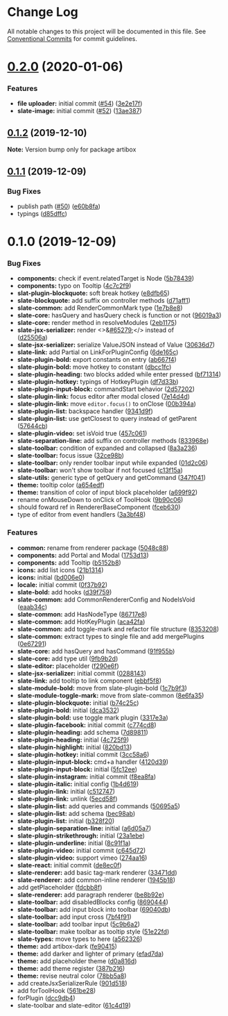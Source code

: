 # Change Log

All notable changes to this project will be documented in this file.
See [Conventional Commits](https://conventionalcommits.org) for commit guidelines.

# [0.2.0](https://github.com/React-Artibox/artibox/compare/v0.1.2...v0.2.0) (2020-01-06)

### Features

- **file uploader:** initial commit ([#54](https://github.com/React-Artibox/artibox/issues/54)) ([3e2e17f](https://github.com/React-Artibox/artibox/commit/3e2e17f128bd4a6dc4294d4817b596a5da631259))
- **slate-image:** initial commit ([#52](https://github.com/React-Artibox/artibox/issues/52)) ([13ae387](https://github.com/React-Artibox/artibox/commit/13ae38752ac391bba41283f260c9f0229abb4f9a))

## [0.1.2](https://github.com/React-Artibox/artibox/compare/v0.1.1...v0.1.2) (2019-12-10)

**Note:** Version bump only for package artibox

## [0.1.1](https://github.com/React-Artibox/artibox/compare/v0.1.0...v0.1.1) (2019-12-09)

### Bug Fixes

- publish path ([#50](https://github.com/React-Artibox/artibox/issues/50)) ([e60b8fa](https://github.com/React-Artibox/artibox/commit/e60b8fa42e09fafbcb18f0763ae1fb7d39d65999))
- typings ([d85dffc](https://github.com/React-Artibox/artibox/commit/d85dffcd3a7c5952cce319d3f57c4936c1165f92))

# 0.1.0 (2019-12-09)

### Bug Fixes

- **components:** check if event.relatedTarget is Node ([5b78439](https://github.com/React-Artibox/artibox/commit/5b7843952c0e59da591d7d3786251853dadf786e))
- **components:** typo on Tooltip ([4c7c2f9](https://github.com/React-Artibox/artibox/commit/4c7c2f96d5e6e80b6cbed1e4f177f01e855891de))
- **slat-plugin-blockquote:** soft break hotkey ([e8dfb65](https://github.com/React-Artibox/artibox/commit/e8dfb651ed8ffbfb44f72635dcc1a1235a82783a))
- **slate-blockquote:** add suffix on controller methods ([d71aff1](https://github.com/React-Artibox/artibox/commit/d71aff100c2503c2a7d9af11f43fa5e52e0cc7c6))
- **slate-common:** add RenderCommonMark type ([1e7b8e8](https://github.com/React-Artibox/artibox/commit/1e7b8e88d06eb82db1e52e22d66b22f1aa5b339c))
- **slate-core:** hasQuery and hasQuery check is function or not ([96019a3](https://github.com/React-Artibox/artibox/commit/96019a3fd3a43aec46ea299043937de50a66d0c8))
- **slate-core:** render method in resolveModules ([2eb1175](https://github.com/React-Artibox/artibox/commit/2eb1175be93fa2c3e7b6e20e469f2ee2e72914b8))
- **slate-jsx-serializer:** render <>&[#65279](https://github.com/React-Artibox/artibox/issues/65279);</> instead of <br/> ([d25506a](https://github.com/React-Artibox/artibox/commit/d25506ac5b12e7fac7959328467a3e76e9818492))
- **slate-jsx-serializer:** serialize ValueJSON instead of Value ([30636d7](https://github.com/React-Artibox/artibox/commit/30636d72d0f5702d5be6b6b154aeff5ce13a3ad8))
- **slate-link:** add Partial on LinkForPluginConfig ([6de165c](https://github.com/React-Artibox/artibox/commit/6de165cb84e673aff4fb7315ebebe4c3c5e0c08e))
- **slate-plugin-bold:** export constants on entry ([ab667f4](https://github.com/React-Artibox/artibox/commit/ab667f4f34c744b70b2157befe90a590c5d0e7bd))
- **slate-plugin-bold:** move hotkey to constant ([dbcc1fc](https://github.com/React-Artibox/artibox/commit/dbcc1fc326246232be53d0e9474e9fc88547d421))
- **slate-plugin-heading:** two blocks added while enter pressed ([bf71314](https://github.com/React-Artibox/artibox/commit/bf71314d8960cabf87bf41d099c7a6911a77710c))
- **slate-plugin-hotkey:** typings of HotkeyPlugin ([df7d33b](https://github.com/React-Artibox/artibox/commit/df7d33bbc3cefac3746ad305668f0717cd6dc98e))
- **slate-plugin-input-block:** commandStart behavior ([2d57202](https://github.com/React-Artibox/artibox/commit/2d572029cb0ae1663087e847cc7be85f1aea148e))
- **slate-plugin-link:** focus editor after modal closed ([7e14d4d](https://github.com/React-Artibox/artibox/commit/7e14d4d978b7d2b312b66bc85cc6cebdfebb2b4f))
- **slate-plugin-link:** move `editor.focus()` to onClose ([00b394a](https://github.com/React-Artibox/artibox/commit/00b394a57190a43889a47f5c52824a65187a932c))
- **slate-plugin-list:** backspace handler ([9341d9f](https://github.com/React-Artibox/artibox/commit/9341d9fcff948c4c65f377f51ddeb807a3426829))
- **slate-plugin-list:** use getClosest to query instead of getParent ([57644cb](https://github.com/React-Artibox/artibox/commit/57644cb811d322ae2acfbdc175db9242f261f94c))
- **slate-plugin-video:** set isVoid true ([457c061](https://github.com/React-Artibox/artibox/commit/457c06178a22f0326d1316a91e21d6f8191d7893))
- **slate-separation-line:** add suffix on controller methods ([833968e](https://github.com/React-Artibox/artibox/commit/833968e08baaa214714d00315b917dd03713cc2b))
- **slate-toolbar:** condition of expanded and collapsed ([8a3a236](https://github.com/React-Artibox/artibox/commit/8a3a2367432b09d7e606c6648e98313fea8f81f9))
- **slate-toolbar:** focus issue ([32ce98b](https://github.com/React-Artibox/artibox/commit/32ce98b112e662136fe5aee4435693214c64734b))
- **slate-toolbar:** only render toolbar input while expanded ([01d2c06](https://github.com/React-Artibox/artibox/commit/01d2c064f6b4130769e525cd60cb9a08b48d0fc7))
- **slate-toolbar:** won't show toolbar if not focused ([c13f15a](https://github.com/React-Artibox/artibox/commit/c13f15af5dd788d798e9fd1714c34685d3f4cc76))
- **slate-utils:** generic type of getQuery and getCommand ([347f041](https://github.com/React-Artibox/artibox/commit/347f0414c95b8b5f7701ab4c70448b999659d998))
- **theme:** tooltip color ([a654edf](https://github.com/React-Artibox/artibox/commit/a654edf8bd4e0cd3ccde38d8b0ac041774e0df07))
- **theme:** transition of color of input block placeholder ([a699f92](https://github.com/React-Artibox/artibox/commit/a699f92cabb5e398f998dc88b3f0e194a99ee54b))
- rename onMouseDown to onClick of ToolHook ([9b90c06](https://github.com/React-Artibox/artibox/commit/9b90c06c1b2674dba4bf15c0179fecf93fe88522))
- should foward ref in RendererBaseComponent ([fceb630](https://github.com/React-Artibox/artibox/commit/fceb6301a90e44be9bf7e6d2298e3705d7fbbac7))
- type of editor from event handlers ([3a3bf48](https://github.com/React-Artibox/artibox/commit/3a3bf48dd053511a14d7b128f7ea42733befe3ef))

### Features

- **common:** rename from renderer package ([5048c88](https://github.com/React-Artibox/artibox/commit/5048c88b918cf8fd7fb4e61c2eb653bea43bd0f2))
- **components:** add Portal and Modal ([1753d13](https://github.com/React-Artibox/artibox/commit/1753d13fb896ae7289da3c69e6c655b81943fdd4))
- **components:** add Tooltip ([b5152b8](https://github.com/React-Artibox/artibox/commit/b5152b871ed4cf946ac7681130f7f35e1d417107))
- **icons:** add list icons ([21b1314](https://github.com/React-Artibox/artibox/commit/21b1314ae12c1bb8384b336ad16bdfecb5f6937a))
- **icons:** initial ([bd006e0](https://github.com/React-Artibox/artibox/commit/bd006e0b9758c0d0ea63a1ece72f8a4f3ccd07c3))
- **locale:** initial commit ([0f37b92](https://github.com/React-Artibox/artibox/commit/0f37b92dca38238b6812db0165b00feec4c38f8f))
- **slate-bold:** add hooks ([d39f759](https://github.com/React-Artibox/artibox/commit/d39f759a3dbe2a5fb8176c956eff5ab072eeea7d))
- **slate-common:** add CommonRendererConfig and NodeIsVoid ([eaab34c](https://github.com/React-Artibox/artibox/commit/eaab34c5ce369b75f8e3a72ce66577a333006e8d))
- **slate-common:** add HasNodeType ([86717e8](https://github.com/React-Artibox/artibox/commit/86717e8a1778c5f6c20692e7c6207a9d03bc963d))
- **slate-common:** add HotKeyPlugin ([aca42fa](https://github.com/React-Artibox/artibox/commit/aca42fa1e158578deddc83b208bb7e37b2c1fed0))
- **slate-common:** add toggle-mark and refactor file structure ([8353208](https://github.com/React-Artibox/artibox/commit/83532083ff3119c70f9ee1de085586c48d37421e))
- **slate-common:** extract types to single file and add mergePlugins ([0e67291](https://github.com/React-Artibox/artibox/commit/0e67291aead9ad59769f7db748e00c8a3c601027))
- **slate-core:** add hasQuery and hasCommand ([91f955b](https://github.com/React-Artibox/artibox/commit/91f955bd9f59f7b97546606f35349df6ac762f5e))
- **slate-core:** add type util ([9fb9b2d](https://github.com/React-Artibox/artibox/commit/9fb9b2d4301e6ace5174ba46e3c147a8671e38e3))
- **slate-editor:** placeholder ([f290e6f](https://github.com/React-Artibox/artibox/commit/f290e6fd5db175f177e5fc2e6989f6020ca87a20))
- **slate-jsx-serializer:** initial commit ([0288143](https://github.com/React-Artibox/artibox/commit/02881433d85038570277978c77546325e290c10b))
- **slate-link:** add tooltip to link component ([ebbf5f8](https://github.com/React-Artibox/artibox/commit/ebbf5f83807eeec53e7cd32e9a5178f4273ffdc6))
- **slate-module-bold:** move from slate-plugin-bold ([1c7b9f3](https://github.com/React-Artibox/artibox/commit/1c7b9f3533b69ce212bdcb827b9f1ddea31d5d99))
- **slate-module-toggle-mark:** move from slate-common ([8e6fa35](https://github.com/React-Artibox/artibox/commit/8e6fa351a55bae0f7adca86d61be7ccb3a426772))
- **slate-plugin-blockquote:** initial ([b74c25c](https://github.com/React-Artibox/artibox/commit/b74c25c15836b95ba74064e433ac5da79b3f1df5))
- **slate-plugin-bold:** initial ([dca3532](https://github.com/React-Artibox/artibox/commit/dca35327216d22affec7c9908944c90f98b1c436))
- **slate-plugin-bold:** use toggle mark plugin ([3317e3a](https://github.com/React-Artibox/artibox/commit/3317e3adf4c67f677c2ae6507f226f5bf6015567))
- **slate-plugin-facebook:** initial commit ([c774cd8](https://github.com/React-Artibox/artibox/commit/c774cd841ade19221d6c4d2df9952cafc6cbbc7f))
- **slate-plugin-heading:** add schema ([7d89811](https://github.com/React-Artibox/artibox/commit/7d89811ceffeb090fe9b87d5b928f1b907322f23))
- **slate-plugin-heading:** initial ([4c725f9](https://github.com/React-Artibox/artibox/commit/4c725f98cb3426f67e70acb1ac7bbd36f1cc9b14))
- **slate-plugin-highlight:** initial ([820bd13](https://github.com/React-Artibox/artibox/commit/820bd130aa20677a5f931af2a7e21b0a9d6bf7fa))
- **slate-plugin-hotkey:** initial commit ([3cc58a6](https://github.com/React-Artibox/artibox/commit/3cc58a68cf31454bc455f185dd0cf9ec48b1c3bc))
- **slate-plugin-input-block:** cmd+a handler ([4120d39](https://github.com/React-Artibox/artibox/commit/4120d393381ba584e0c79ed26622c65d566c394b))
- **slate-plugin-input-block:** initial ([5fc12ee](https://github.com/React-Artibox/artibox/commit/5fc12ee6e354f5a69008958ed0befff71caa7164))
- **slate-plugin-instagram:** initial commit ([f8ea8fa](https://github.com/React-Artibox/artibox/commit/f8ea8fa5c349aa77e0022ab890e4be5f66a6f9b6))
- **slate-plugin-italic:** initial config ([1b4d619](https://github.com/React-Artibox/artibox/commit/1b4d6194aa87781a8362e1bd652e213e1d3ab507))
- **slate-plugin-link:** initial ([c512747](https://github.com/React-Artibox/artibox/commit/c5127477b8df1594912ce413dd08e583f01937ab))
- **slate-plugin-link:** unlink ([5ecd58f](https://github.com/React-Artibox/artibox/commit/5ecd58fa3a519e594fd76033aba348cc3f4f0379))
- **slate-plugin-list:** add queries and commands ([50695a5](https://github.com/React-Artibox/artibox/commit/50695a5edb757039b1020a11a615bc0b1be2a76a))
- **slate-plugin-list:** add schema ([bec98ab](https://github.com/React-Artibox/artibox/commit/bec98ab8cd34faf1d5dd97a6c9d6a2f3fe290ff8))
- **slate-plugin-list:** initial ([b328f20](https://github.com/React-Artibox/artibox/commit/b328f202edffbea8b1098fe7e48b95cccc1e845d))
- **slate-plugin-separation-line:** initial ([a6d05a7](https://github.com/React-Artibox/artibox/commit/a6d05a70dff3a55d75cbb25add82aa6995e83a02))
- **slate-plugin-strikethrough:** initial ([23a1ebe](https://github.com/React-Artibox/artibox/commit/23a1ebeae450ffc1b1ac88b23c0a5c862d71aefa))
- **slate-plugin-underline:** initial ([8c91f1a](https://github.com/React-Artibox/artibox/commit/8c91f1a733989abc4cff4fbed72219b14e51e3f1))
- **slate-plugin-video:** initial commit ([c645d72](https://github.com/React-Artibox/artibox/commit/c645d72be82de752bc6e474acdc45d3b35a49daf))
- **slate-plugin-video:** support vimeo ([274aa16](https://github.com/React-Artibox/artibox/commit/274aa1624efb98c377137fcc6a47a912ab77cc02))
- **slate-react:** initial commit ([de8ec0f](https://github.com/React-Artibox/artibox/commit/de8ec0f6270b4414e809ac22922a0863a898f0d7))
- **slate-renderer:** add basic tag-mark renderer ([33471dd](https://github.com/React-Artibox/artibox/commit/33471ddf804af54ff0f87a2f895e5b6334e64831))
- **slate-renderer:** add common-inline renderer ([1945b18](https://github.com/React-Artibox/artibox/commit/1945b1805912933f5b81d06b32a61222a9adf74f))
- add getPlaceholder ([fdcbb8f](https://github.com/React-Artibox/artibox/commit/fdcbb8ffbf907040eca781d2dd98498ef4650c63))
- **slate-renderer:** add paragraph renderer ([be8b92e](https://github.com/React-Artibox/artibox/commit/be8b92e9667bcf89939943b267b4de62e795dd84))
- **slate-toolbar:** add disabledBlocks config ([8690444](https://github.com/React-Artibox/artibox/commit/869044466db8b6c0e1798941c81df9d57c47d097))
- **slate-toolbar:** add input block into toolbar ([69040db](https://github.com/React-Artibox/artibox/commit/69040db98ec4b962ac2b7c96319a3ca83671ebfa))
- **slate-toolbar:** add input cross ([7bf4f91](https://github.com/React-Artibox/artibox/commit/7bf4f91b5821646863e1ed355c9f7412f34042bd))
- **slate-toolbar:** add toolbar input ([5c9b6a2](https://github.com/React-Artibox/artibox/commit/5c9b6a218aff49d2e02a5b80171230c0359c9810))
- **slate-toolbar:** make toolbar as tooltip style ([51e22fd](https://github.com/React-Artibox/artibox/commit/51e22fd4f87c8ce28c41dee24f463b0c0286d262))
- **slate-types:** move types to here ([a562326](https://github.com/React-Artibox/artibox/commit/a562326834d519ef7e02aea554f1ac74a4bef249))
- **theme:** add artibox-dark ([fe90415](https://github.com/React-Artibox/artibox/commit/fe904151f47031c64041b1d5d691f682f31ff6fb))
- **theme:** add darker and lighter of primary ([efad7da](https://github.com/React-Artibox/artibox/commit/efad7da620f7b6532c1fec1151feac8b8c09fdb6))
- **theme:** add placeholder theme ([d0a816d](https://github.com/React-Artibox/artibox/commit/d0a816d4a3154124655dcd7d3faaeec16f640b4c))
- **theme:** add theme register ([387b216](https://github.com/React-Artibox/artibox/commit/387b216241e4675580f6fb66b95e499a6581c21a))
- **theme:** revise neutral color ([78bb5a8](https://github.com/React-Artibox/artibox/commit/78bb5a8e63c1835e96f102e700e13916ef88f7b5))
- add createJsxSerializerRule ([901d518](https://github.com/React-Artibox/artibox/commit/901d5186483bc7171ea7b425e6443710aa7fae3b))
- add forToolHook ([561be28](https://github.com/React-Artibox/artibox/commit/561be288085dd99b95d2e73c0e78641dc531465d))
- forPlugin ([dcc9db4](https://github.com/React-Artibox/artibox/commit/dcc9db47ef3d02d6c3a18a31b4a546b5b4a95b89))
- slate-toolbar and slate-editor ([61c4d19](https://github.com/React-Artibox/artibox/commit/61c4d1970328330662e9753f6b15dbb70137b42d))
